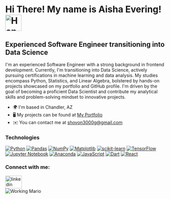 # Hi There! My name is Aisha Evering!  <img class=" lazyloaded" src="https://raw.githubusercontent.com/Tarikul-Islam-Anik/Animated-Fluent-Emojis/master/Emojis/Hand%20gestures/Waving%20Hand%20Dark%20Skin%20Tone.png" alt="Hand Wave" title="Hand Wave" width="51" height="51">



## Experienced Software Engineer transitioning into Data Science


I'm an experienced Software Engineer with a strong background in frontend development. Currently, I'm transitioning into Data Science, actively pursuing certifications in machine learning and data analysis. My studies encompass Python, Statistics, and Linear Algebra, bolstered by hands-on projects showcased on my portfolio and GitHub profile. I'm driven by the goal of becoming a proficient Data Scientist and  contribute my analytical skills and problem-solving mindset to innovative projects. 

*   🌍  I'm based in Chandler, AZ
*   🖥️  My projects can be found at [My Portfolio](https://aishaeportfolio.com)
*   ✉️  You can contact me at [shovon3000g@gmail.com](mailto:shovon3000g@gmail.com)

### Technologies
[![Python](https://img.shields.io/badge/python-3670A0?style=for-the-badge&logo=python&logoColor=ffdd54)](https://www.python.org/)
[![Pandas](https://img.shields.io/badge/pandas-%23150458.svg?style=for-the-badge&logo=pandas&logoColor=white)](https://pandas.pydata.org/)
[![NumPy](https://img.shields.io/badge/numpy-%23013243.svg?style=for-the-badge&logo=numpy&logoColor=white)](https://numpy.org/)
[![Matplotlib](https://img.shields.io/badge/Matplotlib-%23ffffff.svg?style=for-the-badge&logo=Matplotlib&logoColor=black)](https://matplotlib.org/)
[![scikit-learn](https://img.shields.io/badge/scikit--learn-%23F7931E.svg?style=for-the-badge&logo=scikit-learn&logoColor=white)](https://scikit-learn.org/stable/)
[![TensorFlow](https://img.shields.io/badge/TensorFlow-%23FF6F00.svg?style=for-the-badge&logo=TensorFlow&logoColor=white)](https://www.tensorflow.org/)
[![Jupyter Notebook](https://img.shields.io/badge/jupyter-%23FA0F00.svg?style=for-the-badge&logo=jupyter&logoColor=white)](https://jupyter.org/)
[![Anaconda](https://img.shields.io/badge/Anaconda-%2344A833.svg?style=for-the-badge&logo=anaconda&logoColor=white)](https://www.anaconda.com/)
[![JavaScript](https://img.shields.io/badge/javascript-%23323330.svg?style=for-the-badge&logo=javascript&logoColor=%23F7DF1E)](https://www.javascript.com/)
[![Dart](https://img.shields.io/badge/dart-%230175C2.svg?style=for-the-badge&logo=dart&logoColor=white)](www.dart.dev)
[![React](https://img.shields.io/badge/react-%2320232a.svg?style=for-the-badge&logo=react&logoColor=%2361DAFB)](www.react.dev)


### Connect with me:
<div align="left">
  <a href="https://www.linkedin.com/in/aisha-evering-91580a3/" target="_blank">
    <img src="https://raw.githubusercontent.com/maurodesouza/profile-readme-generator/master/src/assets/icons/social/linkedin/default.svg" width="52" height="40" alt="linkedin logo"  />
  </a>
</div>


<img class=" lazyloaded" src="https://user-images.githubusercontent.com/74038190/225813708-98b745f2-7d22-48cf-9150-083f1b00d6c9.gif" alt="Working Mario" title="Working Mario">
